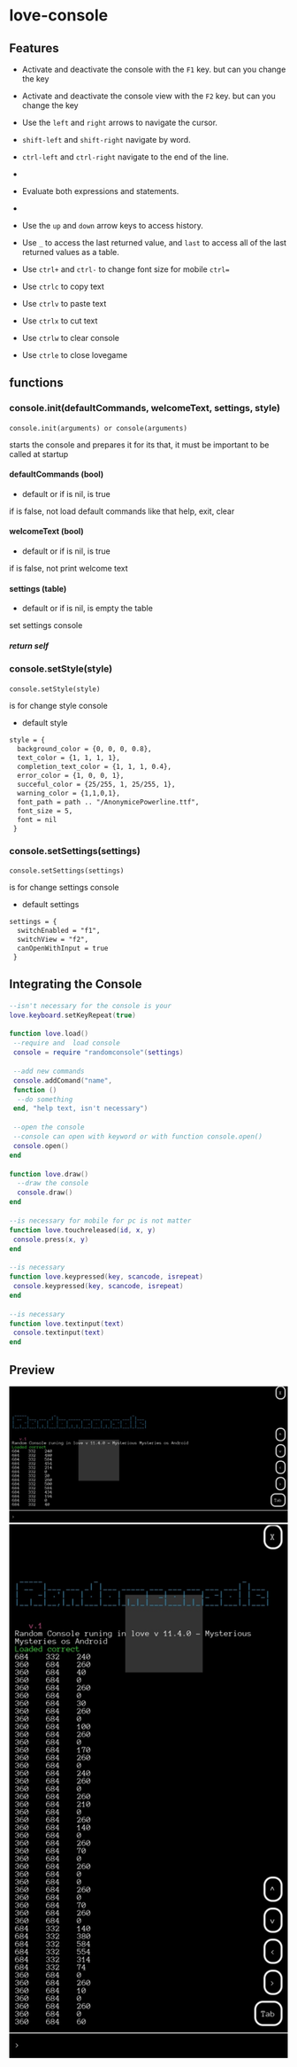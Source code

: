 # love-console



## Features
- Activate and deactivate the console with the `F1` key. but can you change the key
- Activate and deactivate the console view with the `F2` key. but can you change the key

- Use the `left` and `right` arrows to navigate the cursor.
- `shift-left` and `shift-right` navigate by word.
- `ctrl-left` and `ctrl-right` navigate to the end of the line.
- 
- Evaluate both expressions and statements.
- 
- Use the `up` and `down` arrow keys to access history.
- Use `_` to access the last returned value, and `last` to access all of the last returned values as a table.
- Use `ctrl+` and `ctrl-` to change font size for mobile `ctrl=`
- Use `ctrlc` to copy text
- Use `ctrlv` to paste text
- Use `ctrlx` to cut text
- Use `ctrlw` to clear console
- Use `ctrle` to close lovegame

## functions

### console.init(defaultCommands, welcomeText, settings, style)
`console.init(arguments) or console(arguments)`

starts the console and prepares it for its that, it must be important to be called at startup

#### defaultCommands (bool)
- default or if is nil, is true

if is false, not load default commands like that help, exit, clear

#### welcomeText (bool)
- default or if is nil, is true

if is false, not print welcome text

#### settings (table)
- default or if is nil, is empty the table

set settings console

##### return self


### console.setStyle(style)
`console.setStyle(style)`

is for change style console


- default style
```
style = {
  background_color = {0, 0, 0, 0.8},
  text_color = {1, 1, 1, 1},
  completion_text_color = {1, 1, 1, 0.4},
  error_color = {1, 0, 0, 1},
  succeful_color = {25/255, 1, 25/255, 1},
  warning_color = {1,1,0,1},
  font_path = path .. "/AnonymicePowerline.ttf",
  font_size = 5,
  font = nil
 }
```


### console.setSettings(settings)
`console.setSettings(settings)`

is for change settings console


- default settings
```
settings = {
  switchEnabled = "f1",
  switchView = "f2",
  canOpenWithInput = true
 }
```

## Integrating the Console

```lua
--isn't necessary for the console is your
love.keyboard.setKeyRepeat(true)

function love.load()
 --require and  load console
 console = require "randomconsole"(settings)
 
 --add new commands
 console.addComand("name", 
 function ()
  --do something
 end, "help text, isn't necessary")
 
 --open the console
 --console can open with keyword or with function console.open()
 console.open()
end

function love.draw()
  --draw the console
  console.draw()
end

--is necessary for mobile for pc is not matter
function love.touchreleased(id, x, y) 
 console.press(x, y)
end

--is necessary
function love.keypressed(key, scancode, isrepeat)
 console.keypressed(key, scancode, isrepeat)
end

--is necessary
function love.textinput(text)
 console.textinput(text)
end
```

## Preview
![](./MOBILE_DEMO_1.jpg)
![](./MOBILE_DEMO_2.jpg)
